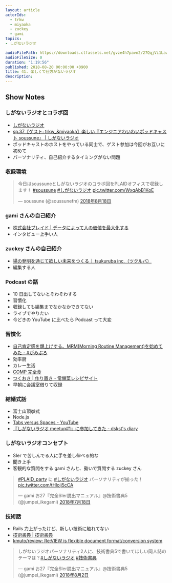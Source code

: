 ```yaml
---
layout: article
actorIds:
  - trkw
  - miyaoka
  - zuckey
  - gami
topics:
- しがないラジオ

audioFilePath: https://downloads.ctfassets.net/gvze4h7pavn2/27QqjVi1LawIyyMUScYscY/76534757f7eecb378f6097082172ccfb/41.mp3
audioFileSize: 0
duration: "1:19:56"
published: 2018-08-20 00:00:00 +0900
title: 41. 楽しくて仕方がないラジオ
description:
---
```


## Show Notes

### しがないラジオとコラボ回

* [しがないラジオ](https://shiganai.org/)
* [sp.37【ゲスト: trkw\_&miyaoka】楽しい『エンジニアわいわいポッドキャスト soussune』 | しがないラジオ](https://shiganai.org/ep/sp37-soussunefm)
* ポッドキャストのホストをやっている同士で、ゲスト参加は今回がお互いに初めて
* パーソナリティ、自己紹介するタイミングがない問題

### 収録環境

<blockquote class="twitter-tweet" data-lang="ja"><p lang="ja" dir="ltr">今日はsoussuneとしがないラジオのコラボ回をPLAIDオフィスで収録します！ <a href="https://twitter.com/hashtag/soussune?src=hash&amp;ref_src=twsrc%5Etfw">#soussune</a> <a href="https://twitter.com/hashtag/%E3%81%97%E3%81%8C%E3%81%AA%E3%81%84%E3%83%A9%E3%82%B8%E3%82%AA?src=hash&amp;ref_src=twsrc%5Etfw">#しがないラジオ</a> <a href="https://t.co/WxqAbB1KoE">pic.twitter.com/WxqAbB1KoE</a></p>&mdash; soussune (@soussunefm) <a href="https://twitter.com/soussunefm/status/1030627500865380353?ref_src=twsrc%5Etfw">2018年8月18日</a></blockquote>
<script async src="https://platform.twitter.com/widgets.js" charset="utf-8"></script>

### gami さんの自己紹介

* [株式会社プレイド | データによって人の価値を最大化する](https://plaid.co.jp/)
* インタビュー上手い人

### zuckey さんの自己紹介

* [場の発明を通じて欲しい未来をつくる｜ tsukuruba inc.（ツクルバ）](https://tsukuruba.com/)
* 編集する人

### Podcast の話

* 10 日出してないとそわそわする
* 習慣化
* 収録しても編集までなかなかできてない
* ライブでやりたい
* 今どきの YouTube に比べたら Podcast って大変

### 習慣化

* [自己肯定感を爆上げする、MRM(Morning Routine Management)を始めてみた - #がみぶろ](https://jumpei-ikegami.hatenablog.com/entry/2018/01/04/091643)
* 効率厨
* カレー生活
* [COMP 完全食](http://www.comp.jp/)
* [つくおき | 作り置き・常備菜レシピサイト](https://cookien.com/)
* 早朝に会議室借りて収録

### 結婚式話

* 富士山頂挙式
* Node.js
* [Tabs versus Spaces - YouTube](https://www.youtube.com/watch?v=SsoOG6ZeyUI)
* [『しがないラジオ meetup#1』に参加してきた - dskst's diary](http://dskst9.hatenablog.com/entry/2018/05/26/191848)

### しがないラジオコンセプト

* SIer で苦しんでる人に手を差し伸べる的な
* 聞き上手
* 客観的な質問をする gami さんと、勢いで質問する zuckey さん

<blockquote class="twitter-tweet" data-lang="ja"><p lang="ja" dir="ltr"><a href="https://twitter.com/hashtag/PLAID_party?src=hash&amp;ref_src=twsrc%5Etfw">#PLAID_party</a> に <a href="https://twitter.com/hashtag/%E3%81%97%E3%81%8C%E3%81%AA%E3%81%84%E3%83%A9%E3%82%B8%E3%82%AA?src=hash&amp;ref_src=twsrc%5Etfw">#しがないラジオ</a> パーソナリティが揃った！ <a href="https://t.co/tHloji5cCA">pic.twitter.com/tHloji5cCA</a></p>&mdash; gami お27『完全SIer脱出マニュアル』@技術書典5 (@jumpei_ikegami) <a href="https://twitter.com/jumpei_ikegami/status/1019547705150922753?ref_src=twsrc%5Etfw">2018年7月18日</a></blockquote>
<script async src="https://platform.twitter.com/widgets.js" charset="utf-8"></script>

### 技術話

* Rails 力上がったけど、新しい技術に触れてない
* [技術書典 | 技術書典](https://techbookfest.org/)
* [kmuto/review: Re:VIEW is flexible document format/conversion system](https://github.com/kmuto/review)

<blockquote class="twitter-tweet" data-lang="ja"><p lang="ja" dir="ltr">しがないラジオパーソナリティ2人に、技術書典5で書いてほしい同人誌のテーマは？<a href="https://twitter.com/hashtag/%E3%81%97%E3%81%8C%E3%81%AA%E3%81%84%E3%83%A9%E3%82%B8%E3%82%AA?src=hash&amp;ref_src=twsrc%5Etfw">#しがないラジオ</a> <a href="https://twitter.com/hashtag/%E6%8A%80%E8%A1%93%E6%9B%B8%E5%85%B8?src=hash&amp;ref_src=twsrc%5Etfw">#技術書典</a></p>&mdash; gami お27『完全SIer脱出マニュアル』@技術書典5 (@jumpei_ikegami) <a href="https://twitter.com/jumpei_ikegami/status/1024979904218116096?ref_src=twsrc%5Etfw">2018年8月2日</a></blockquote>
<script async src="https://platform.twitter.com/widgets.js" charset="utf-8"></script>
